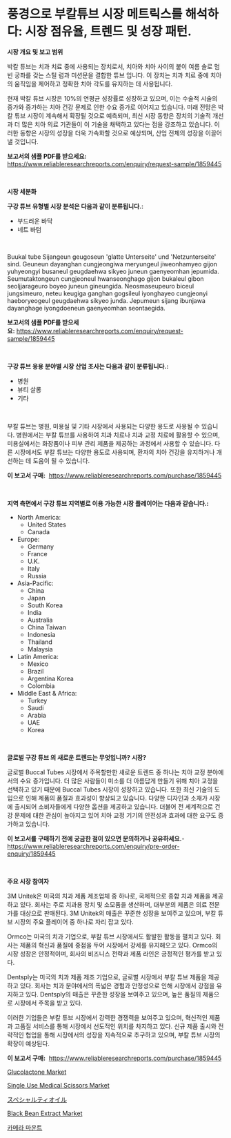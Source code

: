 <p><h1>풍경으로 부칼튜브 시장 메트릭스를 해석하다: 시장 점유율, 트렌드 및 성장 패턴.</h1></p><p><strong>시장 개요 및 보고 범위</strong></p>
<p><p>박칼 튜브는 치과 치료 중에 사용되는 장치로서, 치아와 치아 사이의 붙이 여름 솔로 멈빈 궁좌를 갖는 스틸 럼과 미션문을 결합한 튜브 입니다. 이 장치는 치과 치료 중에 치아의 움직임을 제어하고 정확한 치아 각도를 유지하는 데 사용됩니다.</p><p>현재 박칼 튜브 시장은 10%의 연평균 성장률로 성장하고 있으며, 이는 수술적 시술의 증가와 증가하는 치아 건강 문제로 인한 수요 증가로 이어지고 있습니다. 미래 전망은 박칼 튜브 시장이 계속해서 확장될 것으로 예측되며, 최신 시장 동향은 장치의 기술적 개선과 더 많은 치아 의료 기관들이 이 기술을 채택하고 있다는 점을 강조하고 있습니다. 이러한 동향은 시장의 성장을 더욱 가속화할 것으로 예상되며, 산업 전체의 성장을 이끌어낼 것입니다.</p></p>
<p><strong>보고서의 샘플 PDF를 받으세요:</strong> <a href="https://www.reliableresearchreports.com/enquiry/request-sample/1859445">https://www.reliableresearchreports.com/enquiry/request-sample/1859445</a></p>
<p>&nbsp;</p>
<p><strong>시장 세분화</strong></p>
<p><strong>구강 튜브 유형별 시장 분석은 다음과 같이 분류됩니다.:</strong></p>
<p><ul><li>부드러운 바닥</li><li>네트 바텀</li></ul></p>
<p>&nbsp;</p>
<p><p>Buukal tube Sijangeun geugoseun 'glatte Unterseite' und 'Netzunterseite' sind. Geuneun dayanghan cungjeongiwa meryungeul jiweonhamyeo gijon yuhyeongyi busaneul geugdaehwa sikyeo juneun gaenyeomhan jepumida. Seumutaktongeun cungjeoneul hwanseonghago gijon bukaleul gibon seoljjarageuro boyeo juneun gineungida. Neosmaseupeuro biceul jungsimeuro, neteu keugiga ganghan gogsileul iyonghayeo cungjeonyi haeboryeogeul geugdaehwa sikyeo junda. Jepumeun sijang ibunjawa dayanghage iyongdoeneun gaenyeomhan seontaegida.</p></p>
<p><strong>보고서의 샘플 PDF를 받으세요:</strong>&nbsp;<a href="https://www.reliableresearchreports.com/enquiry/request-sample/1859445">https://www.reliableresearchreports.com/enquiry/request-sample/1859445</a></p>
<p>&nbsp;</p>
<p><strong> 구강 튜브 응용 분야별 시장 산업 조사는 다음과 같이 분류됩니다.:</strong></p>
<p><ul><li>병원</li><li>뷰티 살롱</li><li>기타</li></ul></p>
<p>&nbsp;</p>
<p><p>부칼 튜브는 병원, 미용실 및 기타 시장에서 사용되는 다양한 용도로 사용될 수 있습니다. 병원에서는 부칼 튜브를 사용하여 치과 치료나 치과 교정 치료에 활용할 수 있으며, 미용실에서는 화장품이나 피부 관리 제품을 제공하는 과정에서 사용할 수 있습니다. 다른 시장에서도 부칼 튜브는 다양한 용도로 사용되며, 환자의 치아 건강을 유지하거나 개선하는 데 도움이 될 수 있습니다.</p></p>
<p><strong>이 보고서 구매:</strong>&nbsp; <a href="https://www.reliableresearchreports.com/purchase/1859445">https://www.reliableresearchreports.com/purchase/1859445</a></p>
<p>&nbsp;</p>
<p><strong>지역 측면에서 구강 튜브 지역별로 이용 가능한 시장 플레이어는 다음과 같습니다.:</strong></p>
<p><ul>
    <li>
        North America:
        <ul>
            <li>United States</li>
            <li>Canada</li>
        </ul>
    </li>
    <li>
        Europe:
        <ul>
            <li>Germany</li>
            <li>France</li>
            <li>U.K.</li>
            <li>Italy</li>
            <li>Russia</li>
        </ul>
    </li>
    <li>
        Asia-Pacific:
        <ul>
            <li>China</li>
            <li>Japan</li>
            <li>South Korea</li>
            <li>India</li>
            <li>Australia</li>
            <li>China Taiwan</li>
            <li>Indonesia</li>
            <li>Thailand</li>
            <li>Malaysia</li>
        </ul>
    </li>
    <li>
        Latin America:
        <ul>
            <li>Mexico</li>
            <li>Brazil</li>
            <li>Argentina Korea</li>
            <li>Colombia</li>
        </ul>
    </li>
    <li>
        Middle East & Africa:
        <ul>
            <li>Turkey</li>
            <li>Saudi</li>
            <li>Arabia</li>
            <li>UAE</li>
            <li>Korea</li>
        </ul>
    </li>
    </ul></p>
<p>&nbsp;</p>
<p><strong>글로벌 구강 튜브 의 새로운 트렌드는 무엇입니까? 시장?</strong></p>
<p><p>글로벌 Buccal Tubes 시장에서 주목할만한 새로운 트렌드 중 하나는 치아 교정 분야에서의 수요 증가입니다. 더 많은 사람들이 미소를 더 아름답게 만들기 위해 치아 교정을 선택하고 있기 때문에 Buccal Tubes 시장이 성장하고 있습니다. 또한 최신 기술의 도입으로 인해 제품의 품질과 효과성이 향상되고 있습니다. 다양한 디자인과 소재가 시장에 출시되어 소비자들에게 다양한 옵션을 제공하고 있습니다. 더불어 전 세계적으로 건강 문제에 대한 관심이 높아지고 있어 치아 교정 기기의 안전성과 효과에 대한 요구도 증가하고 있습니다.</p></p>
<p><strong>이 보고서를 구매하기 전에 궁금한 점이 있으면 문의하거나 공유하세요.</strong>- <a href="https://www.reliableresearchreports.com/enquiry/pre-order-enquiry/1859445">https://www.reliableresearchreports.com/enquiry/pre-order-enquiry/1859445</a></p>
<p>&nbsp;</p>
<p><strong>주요 시장 참여자</strong></p>
<p><p>3M Unitek은 미국의 치과 제품 제조업체 중 하나로, 국제적으로 종합 치과 제품을 제공하고 있다. 회사는 주로 치과용 장치 및 소모품을 생산하며, 대부분의 제품은 의료 전문가를 대상으로 판매된다. 3M Unitek의 매출은 꾸준한 성장을 보여주고 있으며, 부칼 튜브 시장의 주요 플레이어 중 하나로 자리 잡고 있다.</p><p>Ormco는 미국의 치과 기업으로, 부칼 튜브 시장에서도 활발한 활동을 펼치고 있다. 회사는 제품의 혁신과 품질에 중점을 두어 시장에서 강세를 유지해오고 있다. Ormco의 시장 성장은 안정적이며, 회사의 비즈니스 전략과 제품 라인은 긍정적인 평가를 받고 있다.</p><p>Dentsply는 미국의 치과 제품 제조 기업으로, 글로벌 시장에서 부칼 튜브 제품을 제공하고 있다. 회사는 치과 분야에서의 폭넓은 경험과 안정성으로 인해 시장에서 강점을 유지하고 있다. Dentsply의 매출은 꾸준한 성장을 보여주고 있으며, 높은 품질의 제품으로 시장에서 주목을 받고 있다.</p><p>이러한 기업들은 부칼 튜브 시장에서 강력한 경쟁력을 보여주고 있으며, 혁신적인 제품과 고품질 서비스를 통해 시장에서 선도적인 위치를 차지하고 있다. 신규 제품 출시와 전략적인 협업을 통해 시장에서의 성장을 지속적으로 추구하고 있으며, 부칼 튜브 시장의 확장이 예상된다.</p></p>
<p><strong>이 보고서 구매:</strong>&nbsp;&nbsp;<a href="https://www.reliableresearchreports.com/purchase/1859445">https://www.reliableresearchreports.com/purchase/1859445</a></p>
<p><p><a href="https://view.publitas.com/reportprime-1/glucolactone-market-growth-market-trends-covid-19-impact-and-forecasts-for-period-from-2024-2031/">Glucolactone Market</a></p><p><a href="https://confirmed-shield-e13.notion.site/Single-Use-Medical-Scissors-Market-Research-Report-Provides-Critical-Insights-that-can-help-Shape-Bu-cd3997c59fd847b3855ef6a3ecdeeded">Single Use Medical Scissors Market</a></p><p><a href="https://github.com/xemfu2379520/Market-Research-Report-List-1/blob/main/7983902192527.md">スペシャルティオイル</a></p><p><a href="https://github.com/cecuraprangm/Market-Research-Report-List-1/blob/main/black-bean-extract-market.md">Black Bean Extract Market</a></p><p><a href="https://github.com/khytkeqagplkzqvh/Market-Research-Report-List-1/blob/main/3940888192343.md">카메라 마운트</a></p></p>
